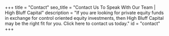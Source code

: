 +++
title = "Contact"
seo_title = "Contact Us To Speak With Our Team | High Bluff Capital"
description = "If you are looking for private equity funds in exchange for control oriented equity investments, then High Bluff Capital may be the right fit for you. Click here to contact us today."
id = "contact"
+++
